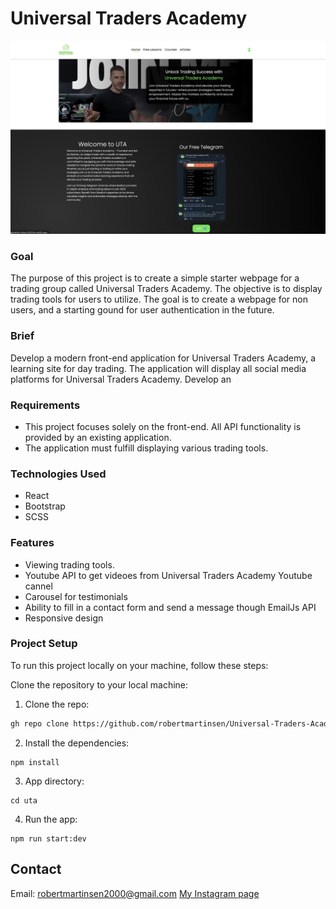 # Universal Traders Academy

![Alt text](/readme.png)

### Goal

The purpose of this project is to create a simple starter webpage for a trading group called Universal Traders Academy. The objective is to display trading tools for users to utilize. The goal is to create a webpage for non users, and a starting gound for user authentication in the future.

### Brief

Develop a modern front-end application for Universal Traders Academy, a learning site for day trading. The application will display all social media platforms for Universal Traders Academy. Develop an 

### Requirements

- This project focuses solely on the front-end. All API functionality is provided by an existing application.
- The application must fulfill displaying various trading tools.

### Technologies Used

- React
- Bootstrap
- SCSS

### Features

- Viewing trading tools.
- Youtube API to get videoes from Universal Traders Academy Youtube cannel
- Carousel for testimonials
- Ability to fill in a contact form and send a message though EmailJs API
- Responsive design

### Project Setup

To run this project locally on your machine, follow these steps:

Clone the repository to your local machine:

1. Clone the repo:

```bash
gh repo clone https://github.com/robertmartinsen/Universal-Traders-Academy
```

2. Install the dependencies:

```
npm install
```

3. App directory:

```
cd uta
```

4. Run the app:

```
npm run start:dev
```

## Contact

Email: robertmartinsen2000@gmail.com
[My Instagram page](www.instagram.com/robertmartinsen_)

